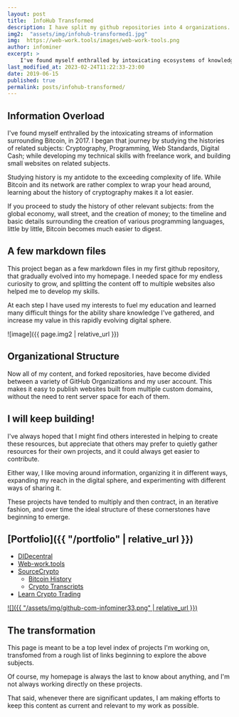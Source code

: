 ```yaml
---
layout: post
title:  InfoHub Transformed
description: I have split my github repositories into 4 organizations. Likewise, this website is undergoing its own transformation.
img2:  "assets/img/infohub-transformed1.jpg"
img:  https://web-work.tools/images/web-work-tools.png
author: infominer
excerpt: >
    I've found myself enthralled by intoxicating ecosystems of knowledge surrounding Bitcoin. Self-educated, I began by studying the histories of related subjects: Cryptography, Programming, Digital Cash; while developing my technical skills with freelance work, and building small websites on related subjects.
last_modified_at: 2023-02-24T11:22:33-23:00
date: 2019-06-15
published: true
permalink: posts/infohub-transformed/
---
```


## Information Overload
I've found myself enthralled by the intoxicating streams of information surrounding Bitcoin, in 2017. I began that journey by studying the histories of related subjects: Cryptography, Programming, Web Standards, Digital Cash; while developing my technical skills with freelance work, and building small websites on related subjects.

Studying history is my antidote to the exceeding complexity of life. While Bitcoin and its network are rather complex to wrap your head around, learning about the history of cryptography makes it a lot easier.

If you proceed to study the history of other relevant subjects: from the global economy, wall street, and the creation of money; to the timeline and basic details surrounding the creation of various programming languages, little by little, Bitcoin becomes much easier to digest.

## A few markdown files

This project began as a few markdown files in my first github repository, that gradually evolved into my homepage. I needed space for my endless curiosity to grow, and splitting the content off to multiple websites also helped me to develop my skills.

At each step I have used my interests to fuel my education and learned many difficult things for the ability share knowledge I've gathered, and increase my value in this rapidly evolving digital sphere.

![image]({{ page.img2 | relative_url }})

## Organizational Structure

Now all of my content, and forked repositories, have become divided between a variety of GitHub Organizations and my user account. This makes it easy to publish websites built from multiple custom domains, without the need to rent server space for each of them.

## I will keep building! 

I've always hoped that I might find others interested in helping to create these resources, but appreciate that others may prefer to quietly gather resources for their own projects, and it could always get easier to contribute. 

Either way, I like moving around information, organizing it in different ways, expanding my reach in the digital sphere, and experimenting with different ways of sharing it. 

These projects have tended to multiply and then contract, in an iterative fashion, and over time the ideal structure of these cornerstones have beginning to emerge.

## [Portfolio]({{ "/portfolio" | relative_url }})

* [DIDecentral](/portfolio/identity-decentralized/) 
* [Web-work.tools](/portfolio/web-work-tools/) 
* [SourceCrypto](/portfolio/sourcecrypto/) 
  * [Bitcoin History](/portfolio/sourcecrypto/#bitcoin-history)
  * [Crypto Transcripts](/portfolio/sourcecrypto/#transcripts)
* [Learn Crypto Trading](/portfolio/learn-crypto-trading/)

[![]({{ "/assets/img/github-com-infominer33.png" | relative_url }})](https://github.com/infominer33)

## The transformation

This page is meant to be a top level index of projects I'm working on, transfomed from a rough list of links beginning to explore the above subjects. 

Of course, my homepage is always the last to know about anything, and I'm not always working directly on these projects. 

That said, whenever there are significant updates, I am making efforts to keep this content as current and relevant to my work as possible.